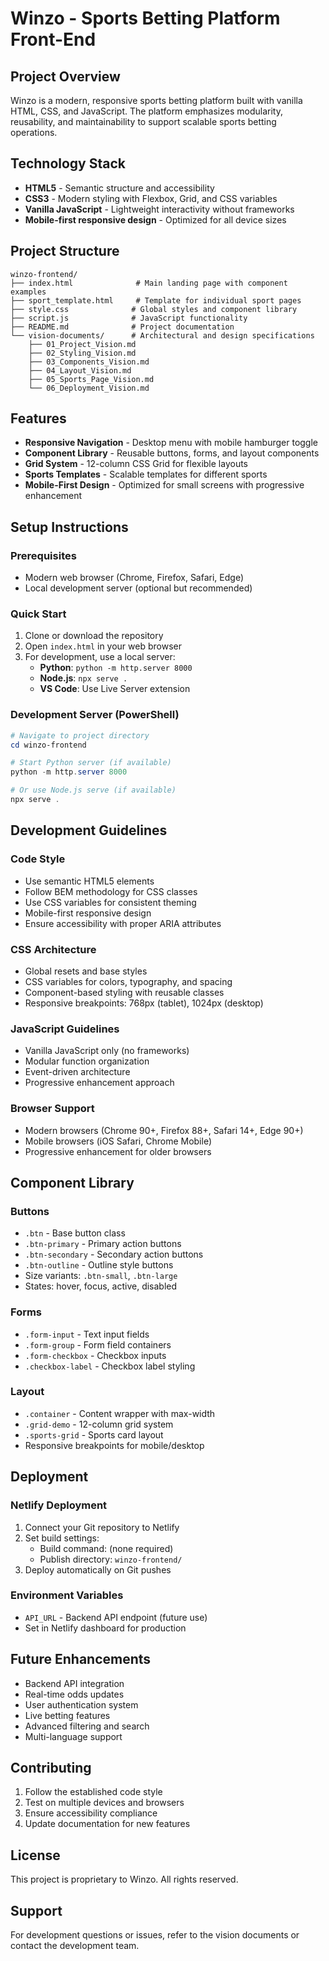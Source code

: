 # Winzo - Sports Betting Platform Front-End

## Project Overview
Winzo is a modern, responsive sports betting platform built with vanilla HTML, CSS, and JavaScript. The platform emphasizes modularity, reusability, and maintainability to support scalable sports betting operations.

## Technology Stack
- **HTML5** - Semantic structure and accessibility
- **CSS3** - Modern styling with Flexbox, Grid, and CSS variables
- **Vanilla JavaScript** - Lightweight interactivity without frameworks
- **Mobile-first responsive design** - Optimized for all device sizes

## Project Structure
```
winzo-frontend/
├── index.html              # Main landing page with component examples
├── sport_template.html     # Template for individual sport pages
├── style.css              # Global styles and component library
├── script.js              # JavaScript functionality
├── README.md              # Project documentation
└── vision-documents/      # Architectural and design specifications
    ├── 01_Project_Vision.md
    ├── 02_Styling_Vision.md
    ├── 03_Components_Vision.md
    ├── 04_Layout_Vision.md
    ├── 05_Sports_Page_Vision.md
    └── 06_Deployment_Vision.md
```

## Features
- **Responsive Navigation** - Desktop menu with mobile hamburger toggle
- **Component Library** - Reusable buttons, forms, and layout components
- **Grid System** - 12-column CSS Grid for flexible layouts
- **Sports Templates** - Scalable templates for different sports
- **Mobile-First Design** - Optimized for small screens with progressive enhancement

## Setup Instructions

### Prerequisites
- Modern web browser (Chrome, Firefox, Safari, Edge)
- Local development server (optional but recommended)

### Quick Start
1. Clone or download the repository
2. Open `index.html` in your web browser
3. For development, use a local server:
   - **Python**: `python -m http.server 8000`
   - **Node.js**: `npx serve .`
   - **VS Code**: Use Live Server extension

### Development Server (PowerShell)
```powershell
# Navigate to project directory
cd winzo-frontend

# Start Python server (if available)
python -m http.server 8000

# Or use Node.js serve (if available)
npx serve .
```

## Development Guidelines

### Code Style
- Use semantic HTML5 elements
- Follow BEM methodology for CSS classes
- Use CSS variables for consistent theming
- Mobile-first responsive design
- Ensure accessibility with proper ARIA attributes

### CSS Architecture
- Global resets and base styles
- CSS variables for colors, typography, and spacing
- Component-based styling with reusable classes
- Responsive breakpoints: 768px (tablet), 1024px (desktop)

### JavaScript Guidelines
- Vanilla JavaScript only (no frameworks)
- Modular function organization
- Event-driven architecture
- Progressive enhancement approach

### Browser Support
- Modern browsers (Chrome 90+, Firefox 88+, Safari 14+, Edge 90+)
- Mobile browsers (iOS Safari, Chrome Mobile)
- Progressive enhancement for older browsers

## Component Library

### Buttons
- `.btn` - Base button class
- `.btn-primary` - Primary action buttons
- `.btn-secondary` - Secondary action buttons
- `.btn-outline` - Outline style buttons
- Size variants: `.btn-small`, `.btn-large`
- States: hover, focus, active, disabled

### Forms
- `.form-input` - Text input fields
- `.form-group` - Form field containers
- `.form-checkbox` - Checkbox inputs
- `.checkbox-label` - Checkbox label styling

### Layout
- `.container` - Content wrapper with max-width
- `.grid-demo` - 12-column grid system
- `.sports-grid` - Sports card layout
- Responsive breakpoints for mobile/desktop

## Deployment

### Netlify Deployment
1. Connect your Git repository to Netlify
2. Set build settings:
   - Build command: (none required)
   - Publish directory: `winzo-frontend/`
3. Deploy automatically on Git pushes

### Environment Variables
- `API_URL` - Backend API endpoint (future use)
- Set in Netlify dashboard for production

## Future Enhancements
- Backend API integration
- Real-time odds updates
- User authentication system
- Live betting features
- Advanced filtering and search
- Multi-language support

## Contributing
1. Follow the established code style
2. Test on multiple devices and browsers
3. Ensure accessibility compliance
4. Update documentation for new features

## License
This project is proprietary to Winzo. All rights reserved.

## Support
For development questions or issues, refer to the vision documents or contact the development team.